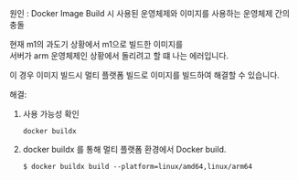   

원인 : Docker Image Build 시 사용된 운영체제와 이미지를 사용하는 운영체제 간의 충돌

현재 m1의 과도기 상황에서 m1으로 빌드한 이미지를  
서버가 arm 운영체제인 상황에서 돌리려고 할 떄 나는 에러입니다.

이 경우 이미지 빌드시 멀티 플랫폼 빌드로 이미지를 빌드하여 해결할 수 있습니다.

  

해결:

  

1. 사용 가능성 확인
    
    ```
    docker buildx
    ```
    
      
    
2. docker buildx 를 통해 멀티 플랫폼 환경에서 Docker build.
    
    ```
    $ docker buildx build --platform=linux/amd64,linux/arm64
    ```